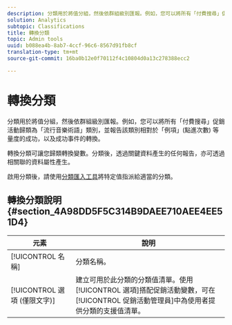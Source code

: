```yaml
---
description: 分類用於將值分組，然後依群組級別匯報。例如，您可以將所有「付費搜尋」促銷活動歸類為「流行音樂術語」類別，並報告該類別相對於「例項」(點進次數) 等量度的成功，以及成功事件的轉換。
solution: Analytics
subtopic: Classifications
title: 轉換分類
topic: Admin tools
uuid: b088ea4b-8ab7-4ccf-96c6-8567d91fb8cf
translation-type: tm+mt
source-git-commit: 16ba0b12e0f70112f4c10804d0a13c278388ecc2

---
```



# 轉換分類

分類用於將值分組，然後依群組級別匯報。例如，您可以將所有「付費搜尋」促銷活動歸類為「流行音樂術語」類別，並報告該類別相對於「例項」(點進次數) 等量度的成功，以及成功事件的轉換。

轉換分類可讓您歸類轉換變數。分類後，透過關鍵資料產生的任何報告，亦可透過相關聯的資料屬性產生。

啟用分類後，請使用[分類匯入工具](/help/components/c-classifications2/c-classifications-importer/c-working-with-saint.md)將特定值指派給適當的分類。

## 轉換分類說明 {#section_4A98DD5F5C314B9DAEE710AEE4EE51D4}

| 元素 | 說明 |
|---|---|
| [!UICONTROL 名稱] | 分類名稱。 |
| [!UICONTROL 選項 (僅限文字)] | 建立可用於此分類的分類值清單。使用[!UICONTROL 選項]搭配促銷活動變數，可在[!UICONTROL 促銷活動管理員]中為使用者提供分類的支援值清單。 |

